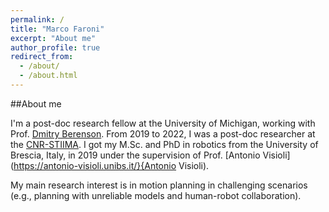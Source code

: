 ```yaml
---
permalink: /
title: "Marco Faroni"
excerpt: "About me"
author_profile: true
redirect_from: 
  - /about/
  - /about.html
---
```


##About me

I'm a post-doc research fellow at the University of Michigan, working with Prof. [Dmitry Berenson](https://web.eecs.umich.edu/~dmitryb/). From 2019 to 2022, I was a post-doc researcher at the [CNR-STIIMA](https://www.stiima.cnr.it/?lang=en). I got my M.Sc. and PhD in robotics from the University of Brescia, Italy, in 2019 under the supervision of Prof. [Antonio Visioli](https://antonio-visioli.unibs.it/}{Antonio Visioli).

My main research interest is in motion planning in challenging scenarios (e.g., planning with unreliable models and human-robot collaboration).
